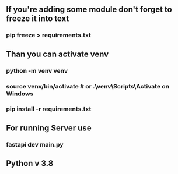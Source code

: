 ## If you're adding some module don't forget to freeze it into text

### pip freeze > requirements.txt

## Than you can activate venv

### python -m venv venv

### source venv/bin/activate # or .\venv\Scripts\Activate on Windows

### pip install -r requirements.txt

## For running Server use 

### fastapi dev main.py

## Python v 3.8